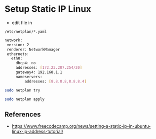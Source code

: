 # Setup Static IP Linux

* edit file in

```
/etc/netplan/*.yaml
```

```bash
network:
 version: 2
 renderer: NetworkManager
 ethernets:
   eth0:
     dhcp4: no
     addresses: [172.23.207.254/20]
     gateway4: 192.168.1.1
     nameservers:
         addresses: [8.8.8.8,8.8.8.4]
```

```bash
sudo netplan try
```

```bash
sudo netplan apply
```

## References

* https://www.freecodecamp.org/news/setting-a-static-ip-in-ubuntu-linux-ip-address-tutorial/
